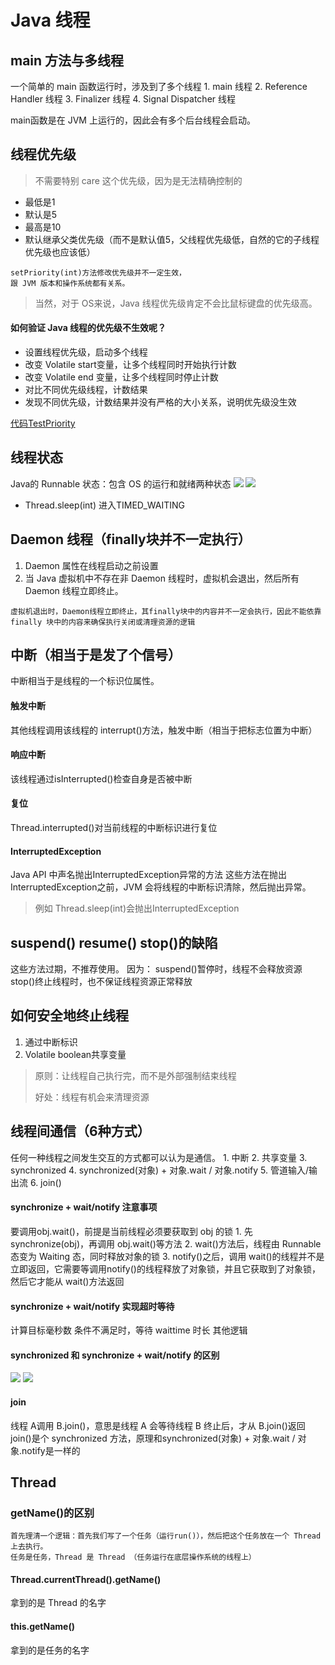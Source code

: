 # Java 线程

## main 方法与多线程

一个简单的 main 函数运行时，涉及到了多个线程 1. main 线程 2. Reference Handler 线程 3. Finalizer 线程 4. Signal Dispatcher 线程

main函数是在 JVM 上运行的，因此会有多个后台线程会启动。

## 线程优先级

> 不需要特别 care 这个优先级，因为是无法精确控制的

* 最低是1
* 默认是5
* 最高是10
* 默认继承父类优先级（而不是默认值5，父线程优先级低，自然的它的子线程优先级也应该低）

```text
setPriority(int)方法修改优先级并不一定生效，
跟 JVM 版本和操作系统都有关系。
```

> 当然，对于 OS来说，Java 线程优先级肯定不会比鼠标键盘的优先级高。

#### 如何验证 Java 线程的优先级不生效呢？

* 设置线程优先级，启动多个线程
* 改变 Volatile start变量，让多个线程同时开始执行计数
* 改变 Volatile end 变量，让多个线程同时停止计数
* 对比不同优先级线程，计数结果
* 发现不同优先级，计数结果并没有严格的大小关系，说明优先级没生效

[代码TestPriority](testpriority.md)

## 线程状态

Java的 Runnable 状态：包含 OS 的运行和就绪两种状态 ![](../.gitbook/assets/xian-cheng-zhuang-tai.JPG) ![](../.gitbook/assets/zhuang-tai-bian-hua.JPG)

* Thread.sleep\(int\) 进入TIMED\_WAITING

## Daemon 线程（finally块并不一定执行）

1. Daemon 属性在线程启动之前设置
2. 当 Java 虚拟机中不存在非 Daemon 线程时，虚拟机会退出，然后所有 Daemon 线程立即终止。

```text
虚拟机退出时，Daemon线程立即终止，其finally块中的内容并不一定会执行，因此不能依靠 finally 块中的内容来确保执行关闭或清理资源的逻辑
```

## 中断（相当于是发了个信号）

中断相当于是线程的一个标识位属性。

#### 触发中断

其他线程调用该线程的 interrupt\(\)方法，触发中断（相当于把标志位置为中断）

#### 响应中断

该线程通过isInterrupted\(\)检查自身是否被中断

#### 复位

Thread.interrupted\(\)对当前线程的中断标识进行复位

#### InterruptedException

Java API 中声名抛出InterruptedException异常的方法 这些方法在抛出InterruptedException之前，JVM 会将线程的中断标识清除，然后抛出异常。

> 例如 Thread.sleep\(int\)会抛出InterruptedException

## suspend\(\) resume\(\) stop\(\)的缺陷

这些方法过期，不推荐使用。 因为： suspend\(\)暂停时，线程不会释放资源 stop\(\)终止线程时，也不保证线程资源正常释放

## 如何安全地终止线程

1. 通过中断标识
2. Volatile boolean共享变量

> 原则：让线程自己执行完，而不是外部强制结束线程
>
> 好处：线程有机会来清理资源

## 线程间通信（6种方式）

任何一种线程之间发生交互的方式都可以认为是通信。 1. 中断 2. 共享变量 3. synchronized 4. synchronized\(对象\) + 对象.wait / 对象.notify 5. 管道输入/输出流 6. join\(\)

#### synchronize + wait/notify 注意事项

要调用obj.wait\(\)，前提是当前线程必须要获取到 obj 的锁 1. 先 synchronize\(obj\)，再调用 obj.wait\(\)等方法 2. wait\(\)方法后，线程由 Runnable 态变为 Waiting 态，同时释放对象的锁 3. notify\(\)之后，调用 wait\(\)的线程并不是立即返回，它需要等调用notify\(\)的线程释放了对象锁，并且它获取到了对象锁，然后它才能从 wait\(\)方法返回

#### synchronize + wait/notify 实现超时等待

计算目标毫秒数 条件不满足时，等待 waittime 时长 其他逻辑

#### synchronized 和 synchronize + wait/notify 的区别

![](../.gitbook/assets/tong-bu-dui-lie.JPG) ![](../.gitbook/assets/tong-bu-dui-lie-+-deng-dai-dui-lie.jpg)

#### join

线程 A调用 B.join\(\)，意思是线程 A 会等待线程 B 终止后，才从 B.join\(\)返回 join\(\)是个 synchronized 方法，原理和synchronized\(对象\) + 对象.wait / 对象.notify是一样的

## Thread

### getName\(\)的区别

```text
首先理清一个逻辑：首先我们写了一个任务（运行run()），然后把这个任务放在一个 Thread 上去执行。
任务是任务，Thread 是 Thread （任务运行在底层操作系统的线程上）
```

#### Thread.currentThread\(\).getName\(\)

拿到的是 Thread 的名字

#### this.getName\(\)

拿到的是任务的名字

